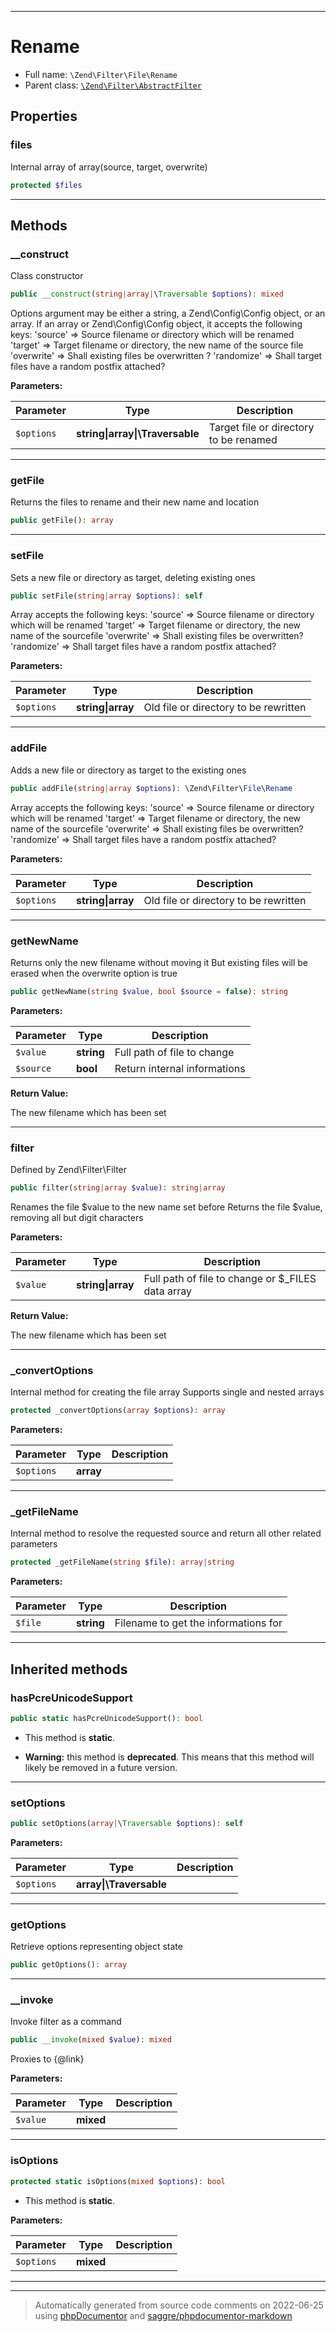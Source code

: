***

# Rename





* Full name: `\Zend\Filter\File\Rename`
* Parent class: [`\Zend\Filter\AbstractFilter`](../AbstractFilter.md)



## Properties


### files

Internal array of array(source, target, overwrite)

```php
protected $files
```






***

## Methods


### __construct

Class constructor

```php
public __construct(string|array|\Traversable $options): mixed
```

Options argument may be either a string, a Zend\Config\Config object, or an array.
If an array or Zend\Config\Config object, it accepts the following keys:
'source'    => Source filename or directory which will be renamed
'target'    => Target filename or directory, the new name of the source file
'overwrite' => Shall existing files be overwritten ?
'randomize' => Shall target files have a random postfix attached?






**Parameters:**

| Parameter | Type | Description |
|-----------|------|-------------|
| `$options` | **string&#124;array&#124;\Traversable** | Target file or directory to be renamed |




***

### getFile

Returns the files to rename and their new name and location

```php
public getFile(): array
```











***

### setFile

Sets a new file or directory as target, deleting existing ones

```php
public setFile(string|array $options): self
```

Array accepts the following keys:
'source'    => Source filename or directory which will be renamed
'target'    => Target filename or directory, the new name of the sourcefile
'overwrite' => Shall existing files be overwritten?
'randomize' => Shall target files have a random postfix attached?






**Parameters:**

| Parameter | Type | Description |
|-----------|------|-------------|
| `$options` | **string&#124;array** | Old file or directory to be rewritten |




***

### addFile

Adds a new file or directory as target to the existing ones

```php
public addFile(string|array $options): \Zend\Filter\File\Rename
```

Array accepts the following keys:
'source'    => Source filename or directory which will be renamed
'target'    => Target filename or directory, the new name of the sourcefile
'overwrite' => Shall existing files be overwritten?
'randomize' => Shall target files have a random postfix attached?






**Parameters:**

| Parameter | Type | Description |
|-----------|------|-------------|
| `$options` | **string&#124;array** | Old file or directory to be rewritten |




***

### getNewName

Returns only the new filename without moving it
But existing files will be erased when the overwrite option is true

```php
public getNewName(string $value, bool $source = false): string
```








**Parameters:**

| Parameter | Type | Description |
|-----------|------|-------------|
| `$value` | **string** | Full path of file to change |
| `$source` | **bool** | Return internal informations |


**Return Value:**

The new filename which has been set



***

### filter

Defined by Zend\Filter\Filter

```php
public filter(string|array $value): string|array
```

Renames the file $value to the new name set before
Returns the file $value, removing all but digit characters






**Parameters:**

| Parameter | Type | Description |
|-----------|------|-------------|
| `$value` | **string&#124;array** | Full path of file to change or $_FILES data array |


**Return Value:**

The new filename which has been set



***

### _convertOptions

Internal method for creating the file array
Supports single and nested arrays

```php
protected _convertOptions(array $options): array
```








**Parameters:**

| Parameter | Type | Description |
|-----------|------|-------------|
| `$options` | **array** |  |




***

### _getFileName

Internal method to resolve the requested source
and return all other related parameters

```php
protected _getFileName(string $file): array|string
```








**Parameters:**

| Parameter | Type | Description |
|-----------|------|-------------|
| `$file` | **string** | Filename to get the informations for |




***


## Inherited methods


### hasPcreUnicodeSupport



```php
public static hasPcreUnicodeSupport(): bool
```



* This method is **static**.


* **Warning:** this method is **deprecated**. This means that this method will likely be removed in a future version.






***

### setOptions



```php
public setOptions(array|\Traversable $options): self
```








**Parameters:**

| Parameter | Type | Description |
|-----------|------|-------------|
| `$options` | **array&#124;\Traversable** |  |




***

### getOptions

Retrieve options representing object state

```php
public getOptions(): array
```











***

### __invoke

Invoke filter as a command

```php
public __invoke(mixed $value): mixed
```

Proxies to {@link}






**Parameters:**

| Parameter | Type | Description |
|-----------|------|-------------|
| `$value` | **mixed** |  |




***

### isOptions



```php
protected static isOptions(mixed $options): bool
```



* This method is **static**.




**Parameters:**

| Parameter | Type | Description |
|-----------|------|-------------|
| `$options` | **mixed** |  |




***


***
> Automatically generated from source code comments on 2022-06-25 using [phpDocumentor](http://www.phpdoc.org/) and [saggre/phpdocumentor-markdown](https://github.com/Saggre/phpDocumentor-markdown)
